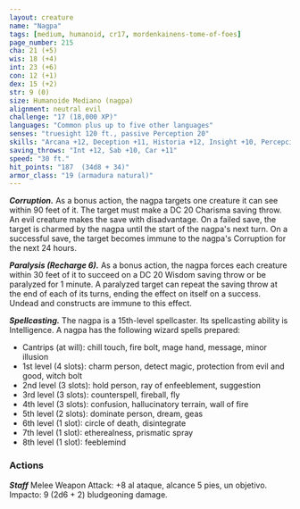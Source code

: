 ```yaml
---
layout: creature
name: "Nagpa"
tags: [medium, humanoid, cr17, mordenkainens-tome-of-foes]
page_number: 215
cha: 21 (+5)
wis: 18 (+4)
int: 23 (+6)
con: 12 (+1)
dex: 15 (+2)
str: 9 (0)
size: Humanoide Mediano (nagpa)
alignment: neutral evil
challenge: "17 (18,000 XP)"
languages: "Common plus up to five other languages"
senses: "truesight 120 ft., passive Perception 20"
skills: "Arcana +12, Deception +11, Historia +12, Insight +10, Percepción +10"
saving_throws: "Int +12, Sab +10, Car +11"
speed: "30 ft."
hit_points: "187  (34d8 + 34)"
armor_class: "19 (armadura natural)"
---
```


***Corruption.*** As a bonus action, the nagpa targets one creature it can see within 90 feet of it. The target must make a DC 20 Charisma saving throw. An evil creature makes the save with disadvantage. On a failed save, the target is charmed by the nagpa until the start of the nagpa's next turn. On a successful save, the target becomes immune to the nagpa's Corruption for the next 24 hours.

***Paralysis (Recharge 6).*** As a bonus action, the nagpa forces each creature within 30 feet of it to succeed on a DC 20 Wisdom saving throw or be paralyzed for 1 minute. A paralyzed target can repeat the saving throw at the end of each of its turns, ending the effect on itself on a success. Undead and constructs are immune to this effect.

***Spellcasting.*** The nagpa is a 15th-level spellcaster. Its spellcasting ability is Intelligence. A nagpa has the following wizard spells prepared:
* Cantrips (at will): chill touch, fire bolt, mage hand, message, minor illusion
* 1st level (4 slots): charm person, detect magic, protection from evil and good, witch bolt
* 2nd level (3 slots): hold person, ray of enfeeblement, suggestion
* 3rd level (3 slots): counterspell, fireball, fly
* 4th level (3 slots): confusion, hallucinatory terrain, wall of fire
* 5th level (2 slots): dominate person, dream, geas
* 6th level (1 slot): circle of death, disintegrate
* 7th level (1 slot): etherealness, prismatic spray
* 8th level (1 slot): feeblemind

### Actions

***Staff*** Melee Weapon Attack: +8 al ataque, alcance 5 pies, un objetivo. Impacto: 9 (2d6 + 2) bludgeoning damage.